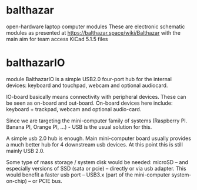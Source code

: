 # balthazar
open-hardware laptop computer modules
These are electronic schematic modules as presented at https://balthazar.space/wiki/Balthazar with the main aim for team access
KiCad 5.1.5 files

# balthazarIO

module BalthazarIO is a simple USB2.0 four-port hub for the internal devices: keyboard and touchpad, webcam and optional audiocard.

IO-board basically means connectivity with peripheral devices. These can be seen as on-board and out-board. On-board devices here include: keyboard + trackpad, webcam and optional audio-card. 

Since we are targeting the mini-computer family of systems (Raspberry PI. Banana PI, Orange PI, ...) - USB is the usual solution for this. 

A simple usb 2.0 hub is enough. Main mini-computer board usually provides a much better hub for 4 downstream usb devices. At this point this is still mainly USB 2.0. 

Some type of mass storage / system disk would be needed: microSD – and especially versions of SSD (sata or pcie) – directly or via usb adapter. This would benefit a faster usb port – USB3.x (part of the mini-computer system-on-chip) – or PCIE bus.  
